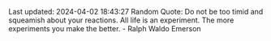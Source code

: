 Last updated: 2024-04-02 18:43:27
Random Quote: Do not be too timid and squeamish about your reactions. All life is an experiment. The more experiments you make the better. - Ralph Waldo Emerson